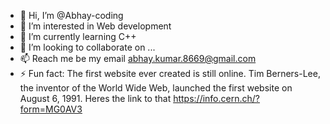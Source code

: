 - 👋 Hi, I’m @Abhay-coding
- 👀 I’m interested in Web development
- 🌱 I’m currently learning C++
- 💞️ I’m looking to collaborate on ...
- 📫 Reach me be my email abhay.kumar.8669@gmail.com
- ⚡ Fun fact: The first website ever created is still online. Tim Berners-Lee, the inventor of the World Wide Web, launched the first website on August 6, 1991. 
                Heres the link to that https://info.cern.ch/?form=MG0AV3

<!---
Abhay-coding/Abhay-coding is a ✨ special ✨ repository because its `README.md` (this file) appears on your GitHub profile.
You can click the Preview link to take a look at your changes.
--->

